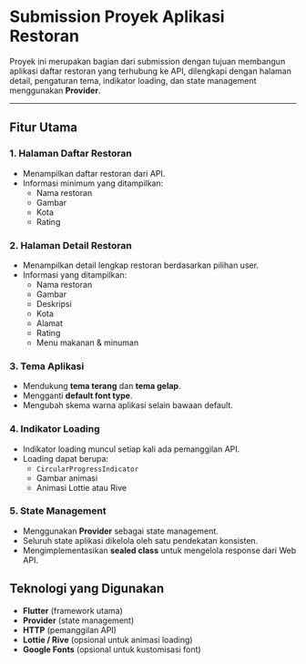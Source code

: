 # Submission Proyek Aplikasi Restoran

Proyek ini merupakan bagian dari submission dengan tujuan membangun aplikasi daftar restoran yang terhubung ke API, dilengkapi dengan halaman detail, pengaturan tema, indikator loading, dan state management menggunakan **Provider**.

---

##  Fitur Utama

### 1. Halaman Daftar Restoran
- Menampilkan daftar restoran dari API.
- Informasi minimum yang ditampilkan:
  - Nama restoran
  - Gambar
  - Kota
  - Rating

### 2. Halaman Detail Restoran
- Menampilkan detail lengkap restoran berdasarkan pilihan user.
- Informasi yang ditampilkan:
  - Nama restoran
  - Gambar
  - Deskripsi
  - Kota
  - Alamat
  - Rating
  - Menu makanan & minuman

### 3. Tema Aplikasi
- Mendukung **tema terang** dan **tema gelap**.
- Mengganti **default font type**.
- Mengubah skema warna aplikasi selain bawaan default.

### 4. Indikator Loading
- Indikator loading muncul setiap kali ada pemanggilan API.
- Loading dapat berupa:
  - `CircularProgressIndicator`
  - Gambar animasi
  - Animasi Lottie atau Rive

### 5. State Management
- Menggunakan **Provider** sebagai state management.
- Seluruh state aplikasi dikelola oleh satu pendekatan konsisten.
- Mengimplementasikan **sealed class** untuk mengelola response dari Web API.

##  Teknologi yang Digunakan
- **Flutter** (framework utama)
- **Provider** (state management)
- **HTTP** (pemanggilan API)
- **Lottie / Rive** (opsional untuk animasi loading)
- **Google Fonts** (opsional untuk kustomisasi font)
